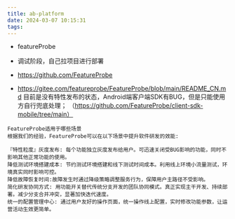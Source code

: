 ```yaml
---
title: ab-platform
date: 2024-03-07 10:15:31
tags:
---
```

- featureProbe
- 调试阶段，自己拉项目进行部署

- https://github.com/FeatureProbe
- https://gitee.com/featureprobe/FeatureProbe/blob/main/README_CN.md
目前是没有特性发布的状态，Android端客户端SDK有BUG，但是只能使用方自行兜底处理；
（https://github.com/FeatureProbe/client-sdk-mobile/tree/main）

```
FeatureProbe适用于哪些场景
根据我们的经验，FeatureProbe可以在以下场景中提升软件研发的效能:

『特性粒度』灰度发布: 每个功能独立灰度发布给用户。可迅速关闭受BUG影响的功能，同时不影响其他正常功能的使用。
降低测试环境搭建成本: 节约测试环境搭建和线下测试时间成本。利用线上环境小流量测试，环境真实同时影响可控。
降低故障恢复时间:故障发生时通过降级策略调整服务行为，保障用户主路径不受影响。
简化研发协同方式: 用功能开关替代传统分支开发的团队协同模式。真正实现主干开发、持续部署。减少分支合并冲突，显著加快迭代速度。
统一的配置管理中心: 通过用户友好的操作页面，统一操作线上配置，实时修改功能参数，让运营活动生效更简单。
```